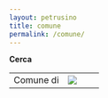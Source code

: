 ```yaml
---
layout: petrusino
title: comune
permalink: /comune/
---
```


<div class="row clearfix">
  <div class="column">
    <strong>Cerca</strong><span ex:role="facet" ex:facetClass="TextSearch"></span>
  </div>
</div>

<div class="row clearfix">
  <div class="col-md-6 column">
    <div ex:role="facet" 
    ex:facetClass="Cloud"
    ex:expression=".maintainer_name" 
    ex:facetLabel="Curatore"
    ex:sortMode="count"></div>
  </div>
  <div class="col-md-6 column">
    <div ex:role="facet" 
    ex:expression=".tags" 
    ex:facetLabel="Tags"
    ex:sortMode="count"></div>
  </div>
</div>

<div class="row clearfix">
    <div class="column">
        <div ex:role="viewPanel">
            <div
                ex:role="exhibit-view" 
                ex:viewClass="Exhibit.TabularView"  
                ex:label="Table"  
                ex:columns=".name,.albopop_feed,.tags,.datetime"  
                ex:columnLabels="Denominazione,Feed RSS,Tags,Ultimo aggiornamento" 
                ex:columnFormats="list,list,list,list"
                ex:sortColumn="3"
                ex:sortAscending="false"
                ex:tableStyler="tableStyler"
            > 
                <div ex:role="exhibit-lens">
                    <div class="table-responsive">
                        <table class="table">
                            <tr>
                                <td><a ex:href-content=".website" target="_blank">Comune di <strong><span ex:content=".name" class="petrusino"></strong></span></a></td>
                                <td><a ex:href-content=".albopop_feed" target="_blank"><img src="img/Rssicon_3614.gif"></a></td>
                                <td><span ex:content=".tags"></span></td>
                                <td><span ex:content=".datetime"></span></td>
                            </tr>
                        </table>
                    </div>
                </div>
            </div>
        </div>
    </div>
</div>